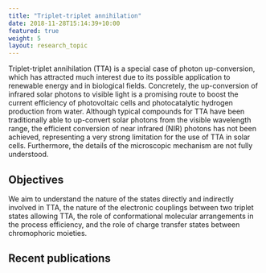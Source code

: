 ```yaml
---
title: "Triplet-triplet annihilation"
date: 2018-11-28T15:14:39+10:00
featured: true
weight: 5
layout: research_topic
---
```


Triplet-triplet annihilation (TTA) is a special case of photon up-conversion, which has attracted much interest due to 
its possible application to renewable energy and in biological fields. Concretely, the up-conversion of infrared solar 
photons to visible light is a promising route to boost the current efficiency of photovoltaic cells and photocatalytic 
hydrogen production from water. Although typical compounds for TTA have been traditionally able to up-convert solar 
photons from the visible wavelength range, the efficient conversion of near infrared (NIR) photons has not been achieved, 
representing a very strong limitation for the use of TTA in solar cells. Furthermore, the details of the microscopic 
mechanism are not fully understood.

## Objectives

We aim to understand the nature of the states directly and indirectly involved in TTA, the nature of the electronic 
couplings between two triplet states allowing TTA, the role of conformational molecular arrangements in the process 
efficiency, and the role of charge transfer states between chromophoric moieties.

## Recent publications
